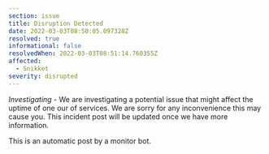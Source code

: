```yaml
---
section: issue
title: Disruption Detected
date: 2022-03-03T08:50:05.097328Z
resolved: true
informational: false
resolvedWhen: 2022-03-03T08:51:14.760355Z
affected:
  - Snikket
severity: disrupted
---
```

*Investigating* - We are investigating a potential issue that might affect the uptime of one our of services. We are sorry for any inconvenience this may cause you. This incident post will be updated once we have more information.

This is an automatic post by a monitor bot.
        